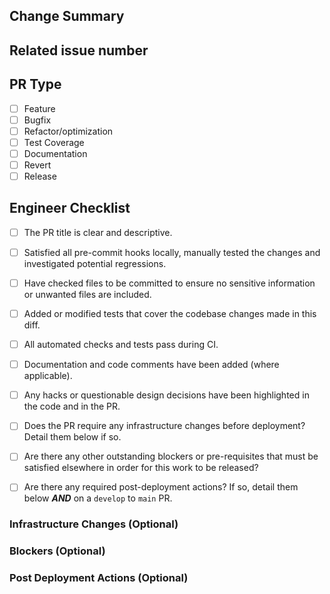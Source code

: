 ## Change Summary

<!-- Please give a short summary of the changes in the diff. -->
<!-- If the code is a "work in progress" then mark the PR as draft and include 'WIP' in the title. -->
<!-- More complex diffs should contain more detailed descriptions so the reviewers can understand what is going on. -->

## Related issue number

<!-- please use "fixes/closes/resolves #123" style references to GH issues so the issue is closed when this PR is merged. -->
<!-- You can also mention Jira tickets to link them to the PR: "Work on Jira DAR-123" -->

## PR Type

- [ ] Feature
- [ ] Bugfix
- [ ] Refactor/optimization
- [ ] Test Coverage
- [ ] Documentation
- [ ] Revert
- [ ] Release

## Engineer Checklist
<!-- Try not to request a review from anyone else if your build is not passing green, unless you have a particular reason, there are blockers, or it's a WIP PR. A red pipeline is a review in itself. -->
<!-- You can cross-out any irrelevant checkboxes with the markdown ~strikethrough syntax~. -->

- [ ] The PR title is clear and descriptive.
- [ ] Satisfied all pre-commit hooks locally, manually tested the changes and investigated potential regressions.
- [ ] Have checked files to be committed to ensure no sensitive information or unwanted files are included.
- [ ] Added or modified tests that cover the codebase changes made in this diff.
- [ ] All automated checks and tests pass during CI.
- [ ] Documentation and code comments have been added (where applicable).
- [ ] Any hacks or questionable design decisions have been highlighted in the code and in the PR.
- [ ] Does the PR require any infrastructure changes before deployment? Detail them below if so.
- [ ] Are there any other outstanding blockers or pre-requisites that must be satisfied elsewhere in order for this work to be released?
- [ ] Are there any required post-deployment actions? If so, detail them below **_AND_** on a `develop` to `main` PR. 


### Infrastructure Changes (Optional)

<!-- Please give a short summary of the necessary infrastructure. Link to any relevant GH or Jira tickets. -->

### Blockers (Optional)

### Post Deployment Actions (Optional)

<!-- Include any post-deployment actions such as Django management commands.
If this is a `develop` to `main` PR, individual feature branch authors need to
copy their notes from the individual PR here. -->